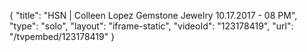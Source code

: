 {
    "title": "HSN | Colleen Lopez Gemstone Jewelry 10.17.2017 - 08 PM",
    "type": "solo",
    "layout": "iframe-static",
    "videoId": "123178419",
    "url": "\/tvpembed\/123178419"
}